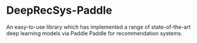 # DeepRecSys-Paddle
An easy-to-use library which has implemented a range of state-of-the-art deep learning models via Paddle Paddle for recommendation systems. 
